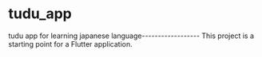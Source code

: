 # tudu_app
tudu app for learning japanese language------------------
This project is a starting point for a Flutter application.
